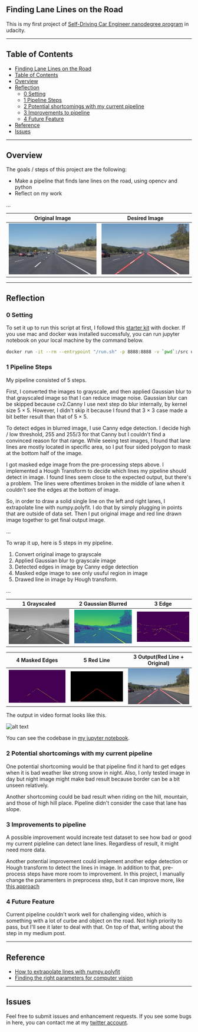 ## Finding Lane Lines on the Road

This is my first project of [Self-Driving Car Engineer nanodegree program](https://www.udacity.com/course/self-driving-car-engineer-nanodegree--nd013) in udacity.

---

## Table of Contents

- [Finding Lane Lines on the Road](#finding-lane-lines-on-the-road)
- [Table of Contents](#table-of-contents)
- [Overview](#overview)
- [Reflection](#reflection)
  - [0 Setting](#0-setting)
  - [1 Pipeline Steps](#1-pipeline-steps)
  - [2 Potential shortcomings with my current pipeline](#2-potential-shortcomings-with-my-current-pipeline)
  - [3 Improvements to pipeline](#3-improvements-to-pipeline)
  - [4 Future Feature](#4-future-feature)
- [Reference](#reference)
- [Issues](#issues)

---

## Overview

The goals / steps of this project are the following:

- Make a pipeline that finds lane lines on the road, using opencv and python
- Reflect on my work

...

|Original Image         |Desired Image
|:---------------------:|:---------------------:
|![alt text][original]  |![alt text][output]

[//]: # (Image References)

[original]: ./examples/solidWhiteCurve.jpg (Original Image)
[output]: ./examples/laneLines_thirdPass.jpg (Output Image)
[outputV]: ./examples/example_output.gif (Output Video)
[image1]: ./examples/grayscale.jpg (Grayscaled Image)
[image2]: ./examples/blur.jpg (Blurred Image)
[image3]: ./examples/edge.jpg (Edged Image)
[image4]: ./examples/masked_edge.jpg (Edged Image)
[image5]: ./examples/line.jpg (Edged Image)

---

## Reflection

### 0 Setting

To set it up to run this script at first, I followd this [starter kit](https://github.com/udacity/CarND-Term1-Starter-Kit) with docker. If you use mac and docker was installed successfuly, you can run jupyter notebook on your local machine by the command below.

```sh
docker run -it --rm --entrypoint "/run.sh" -p 8888:8888 -v `pwd`:/src udacity/carnd-term1-starter-kit
```

### 1 Pipeline Steps

My pipeline consisted of 5 steps.

First, I converted the images to grayscale, and then applied Gaussian blur to that grayscaled image so that I can reduce image noise. Gaussian blur can be skipped because cv2.Canny I use next step do blur internally, by kernel size 5 × 5.
However, I didn't skip it because I found that 3 × 3 case made a bit better result than that of 5 × 5.

To detect edges in blurred image, I use Canny edge detection. I decide high / low threshold, 255 and 255/3 for that Canny but I couldn't find a convinced reason for that range. While seeing test images, I found that lane lines are mostly located in specific area, so I put four sided polygon to mask at the bottom half of the image.

I got masked edge image from the pre-processing steps above. I implemented a Hough Transform to decide which lines my pipeline should detect in image. I found lines seem close to the expected output, but there's a problem. The lines were oftentimes broken in the middle of lane when it couldn't see the edges at the bottom of image.

So, in order to draw a solid single line on the left and right lanes, I extrapolate line with numpy.polyfit. I do that by simply plugging in points that are outside of data set. Then I put original image and red line drawn image together to get final output image.

...

To wrap it up, here is 5 steps in my pipeline.

1. Convert original image to grayscale
2. Applied Gaussian blur to grayscale image
3. Detected edges in image by Canny edge detection
4. Masked edge image to see only usuful region in image
5. Drawed line in image by Hough transform.

...

|1 Grayscaled           |2 Gaussian Blurred     |3 Edge                 |
|:---------------------:|:---------------------:|:---------------------:|
|![alt text][image1]    |![alt text][image2]    |![alt text][image3]    |

|4 Masked Edges         |5 Red Line             |3 Output(Red Line + Original)|
|:---------------------:|:---------------------:|:---------------------:|
|![alt text][image4]    |![alt text][image5]    |![alt text][output]    |

The output in video format looks like this.

![alt text][outputV]

You can see the codebase in [my jupyter notebook](./P1.ipynb).

### 2 Potential shortcomings with my current pipeline

One potential shortcoming would be that pipeline find it hard to get edges when it is bad weather like strong snow in night. Also, I only tested image in day but night image might make bad result because border can be a bit unseen relatively.

Another shortcoming could be bad result when riding on the hill, mountain, and those of high hill place. Pipeline didn't consider the case that lane has slope.

### 3 Improvements to pipeline

A possible improvement would increate test dataset to see how bad or good my current pipleline can detect lane lines. Regardless of result, it might need more data.

Another potential improvement could implement another edge detection or Hough transform to detect the lines in image. In addition to that, pre-process steps have more room to improvement. In this project, I manually change the paramenters in preprocess step, but it can improve more, like [this approach](https://medium.com/@maunesh/finding-the-right-parameters-for-your-computer-vision-algorithm-d55643b6f954)

### 4 Future Feature

Current pipeline couldn't work well for challenging video, which is something with a lot of curbe and object on the road. Not high priority to pass, but I'll see it later to deal with that. On top of that, writing about the step in my medium post.

---

## Reference

- [How to extrapolate lines with numpy.polyfit](https://peteris.rocks/blog/extrapolate-lines-with-numpy-polyfit/)
- [Finding the right parameters for computer vision](https://medium.com/@maunesh/finding-the-right-parameters-for-your-computer-vision-algorithm-d55643b6f954)

---

## Issues

Feel free to submit issues and enhancement requests.
If you see some bugs in here, you can contact me at my [twitter account](https://twitter.com/).
